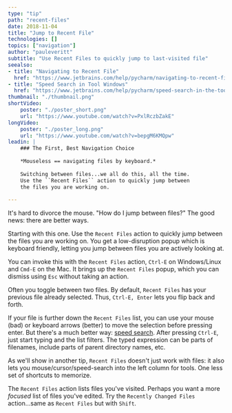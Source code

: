 ```yaml
---
type: "tip"
path: "recent-files"
date: 2018-11-04
title: "Jump to Recent File"
technologies: []
topics: ["navigation"]
author: "pauleveritt"
subtitle: "Use Recent Files to quickly jump to last-visited file"
seealso:
- title: "Navigating to Recent File"
  href: "https://www.jetbrains.com/help/pycharm/navigating-to-recent-file.html"      
- title: "Speed Search in Tool Windows"
  href: "https://www.jetbrains.com/help/pycharm/speed-search-in-the-tool-windows.html"  
thumbnail: "./thumbnail.png"
shortVideo:
    poster: "./poster_short.png"
    url: "https://www.youtube.com/watch?v=PxlRczbZakE"
longVideo:
    poster: "./poster_long.png"
    url: "https://www.youtube.com/watch?v=bepgM6KMQpw"
leadin: |
    ### The First, Best Navigation Choice
    
    *Mouseless == navigating files by keyboard.*
    
    Switching between files...we all do this, all the time. 
    Use the ``Recent Files`` action to quickly jump between 
    the files you are working on.
    
---
```


It's hard to divorce the mouse. "How do I jump between files?" The 
good news: there are better ways.

Starting with this one. Use the ``Recent Files`` action to quickly 
jump between the files you are working on. You get a low-disruption 
popup which is keyboard friendly, letting you jump between files you 
are actively looking at.

You can invoke this with the `Recent Files` action, `Ctrl-E` on 
Windows/Linux and `Cmd-E` on the Mac. It brings up the `Recent Files` 
popup, which you can dismiss using `Esc` without taking an action.

Often you toggle between two files. By default, `Recent Files` has 
your previous file already selected. Thus, `Ctrl-E, Enter` lets you 
flip back and forth.

If your file is further down the `Recent Files` list, you can use 
your mouse (bad) or keyboard arrows (better) to move the selection 
before pressing enter. But there's a much better way: 
[speed search](https://www.jetbrains.com/help/pycharm/speed-search-in-the-tool-windows.html). 
After pressing `Ctrl-E`, just start typing and the list filters. The 
typed expression can be parts of filenames, include parts of parent 
directory names, etc.

As we'll show in another tip, `Recent Files` doesn't just work with 
files: it also lets you mouse/cursor/speed-search into the left 
column for tools. One less set of shortcuts to memorize.

The ``Recent Files`` action lists files you've visited. Perhaps you want 
a more *focused* list of files you've edited. Try the 
``Recently Changed Files`` action...same as ``Recent Files`` but with 
``Shift``.

